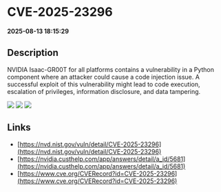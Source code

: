 # CVE-2025-23296

**2025-08-13 18:15:29**

## Description
NVIDIA Isaac-GR00T for all platforms contains a vulnerability in a Python component where an attacker could cause a code injection issue. A successful exploit of this vulnerability might lead to code execution, escalation of privileges, information disclosure, and data tampering.

![](https://img.shields.io/static/v1?label=Score&message=7.8&color=red)
![](https://img.shields.io/static/v1?label=Severity&message=HIGH&color=red)
![](https://img.shields.io/static/v1?label=CWE&message=RCE&color=green)

## Links
- [https://nvd.nist.gov/vuln/detail/CVE-2025-23296](https://nvd.nist.gov/vuln/detail/CVE-2025-23296)
- [https://nvidia.custhelp.com/app/answers/detail/a_id/5681](https://nvidia.custhelp.com/app/answers/detail/a_id/5681)
- [https://www.cve.org/CVERecord?id=CVE-2025-23296](https://www.cve.org/CVERecord?id=CVE-2025-23296)
